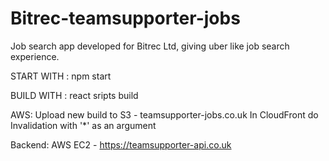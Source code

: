 # Bitrec-teamsupporter-jobs
Job search app developed for Bitrec Ltd, giving uber like job search experience.

START WITH : 
npm start

BUILD WITH :
react sripts build

AWS:
Upload new build to S3 - teamsupporter-jobs.co.uk
In CloudFront do Invalidation with '*' as an argument

Backend:
AWS EC2 - https://teamsupporter-api.co.uk
